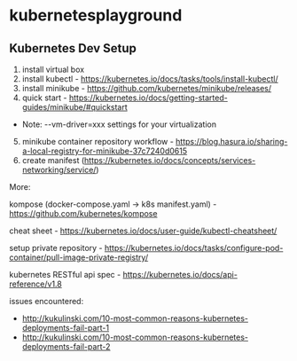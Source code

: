 # kubernetesplayground

## Kubernetes Dev Setup

1. install virtual box
2. install kubectl - https://kubernetes.io/docs/tasks/tools/install-kubectl/
3. install minikube - https://github.com/kubernetes/minikube/releases/
4. quick start - https://kubernetes.io/docs/getting-started-guides/minikube/#quickstart
- Note: --vm-driver=xxx settings for your virtualization
5. minikube container repository workflow - https://blog.hasura.io/sharing-a-local-registry-for-minikube-37c7240d0615
6. create manifest (https://kubernetes.io/docs/concepts/services-networking/service/)

More:

kompose (docker-compose.yaml -> k8s manifest.yaml) - https://github.com/kubernetes/kompose

cheat sheet - https://kubernetes.io/docs/user-guide/kubectl-cheatsheet/

setup private repository - https://kubernetes.io/docs/tasks/configure-pod-container/pull-image-private-registry/

kubernetes RESTful api spec - https://kubernetes.io/docs/api-reference/v1.8

issues encountered: 
- http://kukulinski.com/10-most-common-reasons-kubernetes-deployments-fail-part-1
- http://kukulinski.com/10-most-common-reasons-kubernetes-deployments-fail-part-2
